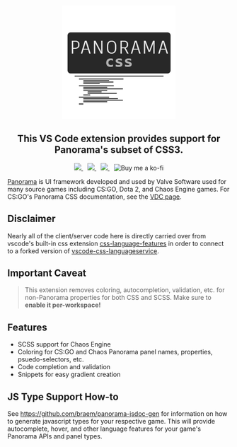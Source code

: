 <div align="center">
  <img src="icon.png" alt="" />
</div>

<h2 align="center">This VS Code extension provides support for Panorama's subset of CSS3.</h2>

<p align="center">
  <a href="https://marketplace.visualstudio.com/items?itemName=braemie.panorama-css">
    <img src="https://vsmarketplacebadges.dev/version-short/braemie.panorama-css.png" style="display: inline-block" />
  </a>

  <a href="https://marketplace.visualstudio.com/items?itemName=braemie.panorama-css" style="margin-left:10px">
    <img src="https://vsmarketplacebadges.dev/installs/braemie.panorama-css.png" style="display: inline-block" />
  </a>

  <a href="https://gitlicense.com/license/braem/vscode-panorama-css" style="margin-left:10px">
    <img src="https://gitlicense.com/badge/braem/vscode-panorama-css" style="display: inline-block" />
  </a>

  <a href="https://ko-fi.com/braemie" title="Buy me a ko-fi ;p" style="margin-left:10px">
    <img src="https://img.shields.io/badge/Donate-$1-purple?logo=ko-fi&style=flat" alt="Buy me a ko-fi" style="display: inline-block" />
  </a>
</p>

[Panorama](https://developer.valvesoftware.com/wiki/Panorama) is UI framework developed and used by Valve Software used for many source games including CS:GO, Dota 2, and Chaos Engine games. For CS:GO's Panorama CSS documentation, see the [VDC page](https://developer.valvesoftware.com/wiki/CSGO_Panorama_CSS_Properties).


## Disclaimer
Nearly all of the client/server code here is directly carried over from vscode's built-in css extension [css-language-features](https://github.com/microsoft/vscode/tree/main/extensions/css-language-features) in order to connect to a forked version of [vscode-css-languageservice](https://github.com/microsoft/vscode-css-languageservice).

## Important Caveat

> This extension removes coloring, autocompletion, validation, etc. for non-Panorama properties for both CSS and SCSS. Make sure to **enable it per-workspace!**

## Features

- SCSS support for Chaos Engine
- Coloring for CS:GO and Chaos Panorama panel names, properties, psuedo-selectors, etc.
- Code completion and validation
- Snippets for easy gradient creation

## JS Type Support How-to
See https://github.com/braem/panorama-jsdoc-gen for information on how to generate javascript types for your respective game. This will provide autocomplete, hover, and other language features for your game's Panorama APIs and panel types.
